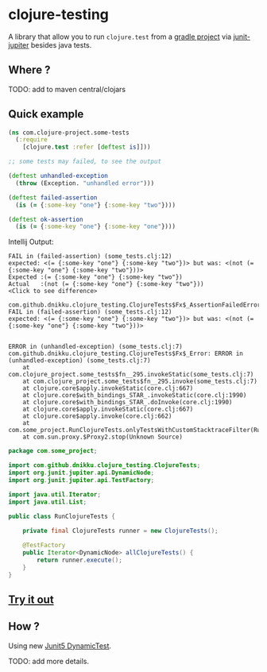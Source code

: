 # clojure-testing

A library that allow you to run `clojure.test` from a [gradle project](https://gradle.org/) via [junit-jupiter](https://search.maven.org/artifact/org.junit.jupiter/junit-jupiter-api/5.7.1/jar) besides java tests.

## Where ?
 TODO: add to maven central/clojars



## Quick example

```clojure
(ns com.clojure-project.some-tests
  (:require
    [clojure.test :refer [deftest is]]))

;; some tests may failed, to see the output

(deftest unhandled-exception
  (throw (Exception. "unhandled error")))

(deftest failed-assertion
  (is (= {:some-key "one"} {:some-key "two"})))

(deftest ok-assertion
  (is (= {:some-key "one"} {:some-key "one"})))
```

Intellij Output:
```
FAIL in (failed-assertion) (some_tests.clj:12)
expected: <(= {:some-key "one"} {:some-key "two"})> but was: <(not (= {:some-key "one"} {:some-key "two"}))>
Expected :(= {:some-key "one"} {:some-key "two"})
Actual   :(not (= {:some-key "one"} {:some-key "two"}))
<Click to see difference>

com.github.dnikku.clojure_testing.ClojureTests$Fx$_AssertionFailedError: FAIL in (failed-assertion) (some_tests.clj:12)
expected: <(= {:some-key "one"} {:some-key "two"})> but was: <(not (= {:some-key "one"} {:some-key "two"}))>


ERROR in (unhandled-exception) (some_tests.clj:7)
com.github.dnikku.clojure_testing.ClojureTests$Fx$_Error: ERROR in (unhandled-exception) (some_tests.clj:7)
	at com.clojure_project.some_tests$fn__295.invokeStatic(some_tests.clj:7)
	at com.clojure_project.some_tests$fn__295.invoke(some_tests.clj:7)
	at clojure.core$apply.invokeStatic(core.clj:667)
	at clojure.core$with_bindings_STAR_.invokeStatic(core.clj:1990)
	at clojure.core$with_bindings_STAR_.doInvoke(core.clj:1990)
	at clojure.core$apply.invokeStatic(core.clj:667)
	at clojure.core$apply.invoke(core.clj:662)
	at com.some_project.RunClojureTests.onlyTestsWithCustomStacktraceFilter(RunClojureTests.java:33)
	at com.sun.proxy.$Proxy2.stop(Unknown Source)
```

```java
package com.some_project;

import com.github.dnikku.clojure_testing.ClojureTests;
import org.junit.jupiter.api.DynamicNode;
import org.junit.jupiter.api.TestFactory;

import java.util.Iterator;
import java.util.List;

public class RunClojureTests {
    
    private final ClojureTests runner = new ClojureTests();

    @TestFactory
    public Iterator<DynamicNode> allClojureTests() {
        return runner.execute();
    }
}
```


## [Try it out](./doc/sample-project.md)


## How ?
Using new [Junit5 DynamicTest](https://www.baeldung.com/junit5-dynamic-tests).

TODO: add more details.
